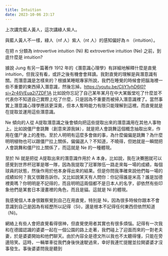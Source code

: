 ```yaml
---
title: Intuition
date: 2023-10-06 23:17
---
```

上次講完藍人黃人，這次講綠人紫人。

與藍人黃人不一樣，綠人（nf 人）紫人（nt 人）的感知偏好為 n （intuition）。

在把 n 分類為 introvertive intuition (Ni) 和 extrovertive intuition (Ne) 之前，到底什麼是 intuition? 

據說 Jung 有另一篇著作 1912 年的《潛意識心理學》有詳細地解釋什麼是直覺 intuition，但我沒有看，或許之後有機會會拜讀。我對直覺的理解是與潛意識有關。而潛意識是怎樣來的？根據某睡眠專家所說，我們在睡覺的時候會把腦海裡一些不重要的東西掃入潛意識，然後忘掉。https://youtu.be/CIjY1yhD6l0?si=2r46VEua2i7ZDF1A
比如說你忘記了自己某年某月在中大某飯堂吃了什麼並不代表你不知道自己實際上吃了什麼，只是因為不重要而被掃入潛意識裡了。當然事實上潛意識心理學應該更深奧，但本人暫時能力有限只能理解到這裡。而直覺就是在提取並運用這些潛意識。

Ne 傾向的人從 A提取潛意識之後會傾向把這些提取出來的潛意識用在其他人事物上。比如說僵尸會跳舞（創意來源我妹），就是把人會跳舞這個概念抽取出來，作用在僵尸身上的產物。至於人明明有這麼多會做的事，為什麼偏偏是跳舞？為什麼明明植物也可以跟僵尸拉上關係，偏偏選人？不知道，不曉得，但她就是一瞬間把人會跳舞和僵尸拉上關係了，而這就是 Ne 的一種體現。

至於 Ni 就是把從 A提取出來的潛意識作用於 A 本身。比如說，我在決賽圈就可以感覺到世界杯冠軍是哪一隊，因為我提取了冠軍隊伍一路走來每一場的成績，每個球員的狀態，然後作用於他本身得出來的結果。但是你問我準確來說他們每一場的成績如何？我又很難告訴你。又比如說某天有人問你：你記得誰是米高？誰是加德裡奧嗎？你明明是不記得的，而且明明這兩個都不是日本人的名字，卻依然有些印象他們是某套日本漫畫裡的角色，而且是貓。這就是 Ni 的體現。

我感覺個人本身很難察覺到自己在用直覺，特別是 Ni，因為很多時候你跟本不會意識到自己是因為有經歷所以記得（Si)，還是根本不記得任何東西但依然知道（Ni)。

網絡上有些人會把直覺看得很神，但直覺使用者其實也有很多煩惱。記得有一次我和在德國認識的婆婆一起在一個公園的路上走著，我們碰上了迎面而來的一對老夫妻，於是婆婆開始和他們聊天。由於內容全是德文所以我也不太聽得懂，只能在旁邊陪笑。這時，一輛單車從我們身後快速駛過來，幸好我連忙提醒並拉開婆婆才沒事發生。事後婆婆問我是聽到

